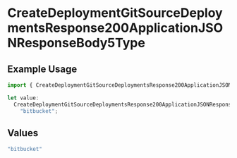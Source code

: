 # CreateDeploymentGitSourceDeploymentsResponse200ApplicationJSONResponseBody5Type

## Example Usage

```typescript
import { CreateDeploymentGitSourceDeploymentsResponse200ApplicationJSONResponseBody5Type } from "@simplesagar/vercel/models/createdeploymentop.js";

let value:
  CreateDeploymentGitSourceDeploymentsResponse200ApplicationJSONResponseBody5Type =
    "bitbucket";
```

## Values

```typescript
"bitbucket"
```